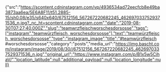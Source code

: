 {"src":"https://scontent.cdninstagram.com/vp/4936534ad72eecfcb8e49ba3873aa6ea/5E6A8F11/t51.2885-15/sh0.08/e35/s640x640/67512156_567267220682245_4626970337529371536_n.jpg?_nc_ht=scontent.cdninstagram.com","date":"2019-08-30T07:27:40.000Z","slug":"teamwrzfleischworschesdorsosse","tags":["instagram","teamwürzfleisch, worschesdorsosse"],"text":"teamwürzfleisch, worschesdorsosse","type":"instagram_image","title":"#teamwürzfleisch #worschesdorsosse","category":"posts","media_url":"https://img.bascht.com/instagram/image/2019/08/30//67512156_567267220682245_4626970337529371536_n.jpg","original_url":"https://www.instagram.com/p/B1x5w5CihaV/","location_latitude":null,"additional_payload":null,"location_longitude":null}